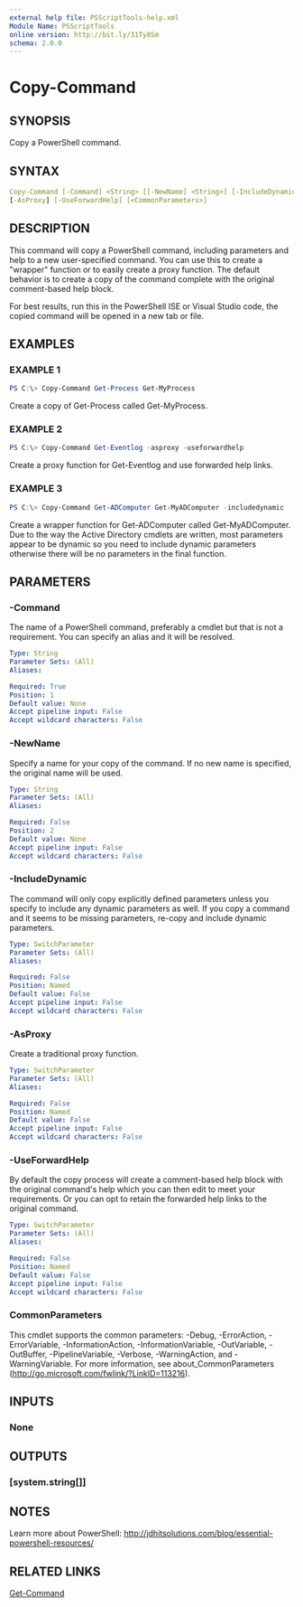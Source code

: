 ```yaml
---
external help file: PSScriptTools-help.xml
Module Name: PSScriptTools
online version: http://bit.ly/31Ty8Sm
schema: 2.0.0
---
```


# Copy-Command

## SYNOPSIS

Copy a PowerShell command.

## SYNTAX

```yaml
Copy-Command [-Command] <String> [[-NewName] <String>] [-IncludeDynamic]
[-AsProxy] [-UseForwardHelp] [<CommonParameters>]
```

## DESCRIPTION

This command will copy a PowerShell command, including parameters and help to a new user-specified command. You can use this to create a "wrapper" function or to easily create a proxy function. The default behavior is to create a copy of the command complete with the original comment-based help block.

For best results, run this in the PowerShell ISE or Visual Studio code, the copied command will be opened in a new tab or file.

## EXAMPLES

### EXAMPLE 1

```powershell
PS C:\> Copy-Command Get-Process Get-MyProcess
```

Create a copy of Get-Process called Get-MyProcess.

### EXAMPLE 2

```powershell
PS C:\> Copy-Command Get-Eventlog -asproxy -useforwardhelp
```

Create a proxy function for Get-Eventlog and use forwarded help links.

### EXAMPLE 3

```powershell
PS C:\> Copy-Command Get-ADComputer Get-MyADComputer -includedynamic
```

Create a wrapper function for Get-ADComputer called Get-MyADComputer. Due to the way the Active Directory cmdlets are written, most parameters appear to be dynamic so you need to include dynamic parameters otherwise there will be no parameters in the final function.

## PARAMETERS

### -Command

The name of a PowerShell command, preferably a cmdlet but that is not a requirement. You can specify an alias and it will be resolved.

```yaml
Type: String
Parameter Sets: (All)
Aliases:

Required: True
Position: 1
Default value: None
Accept pipeline input: False
Accept wildcard characters: False
```

### -NewName

Specify a name for your copy of the command. If no new name is specified, the original name will be used.

```yaml
Type: String
Parameter Sets: (All)
Aliases:

Required: False
Position: 2
Default value: None
Accept pipeline input: False
Accept wildcard characters: False
```

### -IncludeDynamic

The command will only copy explicitly defined parameters unless you specify to include any dynamic parameters as well. If you copy a command and it seems to be missing parameters, re-copy and include dynamic parameters.

```yaml
Type: SwitchParameter
Parameter Sets: (All)
Aliases:

Required: False
Position: Named
Default value: False
Accept pipeline input: False
Accept wildcard characters: False
```

### -AsProxy

Create a traditional proxy function.

```yaml
Type: SwitchParameter
Parameter Sets: (All)
Aliases:

Required: False
Position: Named
Default value: False
Accept pipeline input: False
Accept wildcard characters: False
```

### -UseForwardHelp

By default the copy process will create a comment-based help block with the original command's help which you can then edit to meet your requirements. Or you can opt to retain the forwarded help links to the original command.

```yaml
Type: SwitchParameter
Parameter Sets: (All)
Aliases:

Required: False
Position: Named
Default value: False
Accept pipeline input: False
Accept wildcard characters: False
```

### CommonParameters

This cmdlet supports the common parameters: -Debug, -ErrorAction, -ErrorVariable, -InformationAction, -InformationVariable, -OutVariable, -OutBuffer, -PipelineVariable, -Verbose, -WarningAction, and -WarningVariable. For more information, see about_CommonParameters (http://go.microsoft.com/fwlink/?LinkID=113216).

## INPUTS

### None

## OUTPUTS

### [system.string[]]

## NOTES

Learn more about PowerShell: http://jdhitsolutions.com/blog/essential-powershell-resources/

## RELATED LINKS

[Get-Command]()
